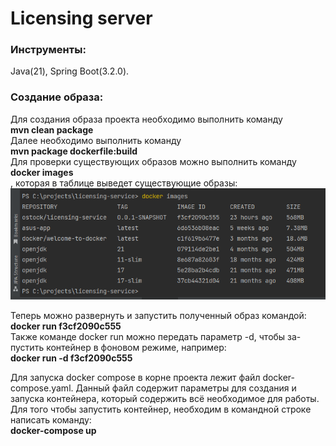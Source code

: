 # Licensing server 

### Инструменты:

Java(21), Spring Boot(3.2.0).

### Создание образа:
Для создания образа проекта необходимо выполнить команду   
**mvn clean package**  
Далее необходимо выполнить команду  
**mvn package dockerfile:build**  
Для проверки существующих образов можно выполнить команду  
**docker images**  
, которая в таблице выведет существующие образы:  
![img.png](images.png)

Теперь можно развернуть и запустить полученный образ командой:  
**docker run f3cf2090c555**  
Также команде docker run можно передать параметр -d, чтобы за-
пустить контейнер в фоновом режиме, например:  
**docker run -d f3cf2090c555**  

Для запуска docker compose в корне проекта лежит файл docker-compose.yaml. Данный файл содержит параметры для создания и запуска контейнера, который содержить всё необходимое для работы. Для того чтобы запустить контейнер, необходим в командной строке написать команду:   
**docker-compose up**  



